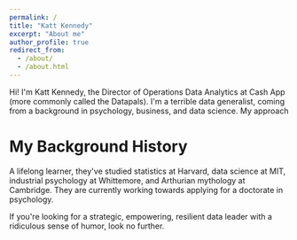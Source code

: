 ```yaml
---
permalink: /
title: "Katt Kennedy"
excerpt: "About me"
author_profile: true
redirect_from: 
  - /about/
  - /about.html
---
```


Hi!  I'm Katt Kennedy, the Director of Operations Data Analytics at Cash App (more commonly called the Datapals).  I'm a terrible data generalist, coming from a background in psychology, business, and data science.  My approach


My Background History
==============

A lifelong learner, they've studied statistics at Harvard, data science at MIT, industrial psychology at Whittemore, and Arthurian mythology at Cambridge.  They are currently working towards applying for a doctorate in psychology.

If you're looking for a strategic, empowering, resilient data leader with a ridiculous sense of humor, look no further.